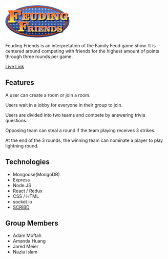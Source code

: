 <img src="https://github.com/amandayhuang/feud-app/blob/master/frontend/public/images/logo.png" width="200" height="100" />

Feuding Friends is an interpretation of the Family Feud game show. 
It is centered around competing with friends for the highest amount of points through three rounds per game. 
 
[Live Link](https://feuding-friends.herokuapp.com/#/)

## Features
A user can create a room or join a room.

Users wait in a lobby for everyone in their group to join.

Users are divided into two teams and compete by answering trivia questions.

Opposing team can steal a round if the team playing receives 3 strikes.

At the end of the 3 rounds, the winning team can nominate a player to play lightning round. 

## Technologies 
* Mongoose(MongoDB)
* Express
* Node.JS
* React / Redux
* CSS / HTML
* socket.io
* [SCRIBD](https://www.scribd.com/doc/298239829/Family-Feud-Question-Database)

## Group Members
* Adam Moftah
* Amanda Huang
* Jared Meier
* Nazia Islam

